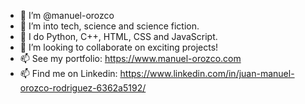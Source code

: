 - 👋 I’m @manuel-orozco
- 👀 I’m into tech, science and science fiction.
- 🌱 I do Python, C++, HTML, CSS and JavaScript.
- 💞️ I’m looking to collaborate on exciting projects!
- 📫 See my portfolio: https://www.manuel-orozco.com
- 📫 Find me on Linkedin: https://www.linkedin.com/in/juan-manuel-orozco-rodriguez-6362a5192/

<!---
manuel-orozco/manuel-orozco is a ✨ special ✨ repository because its `README.md` (this file) appears on your GitHub profile.
You can click the Preview link to take a look at your changes.
--->
